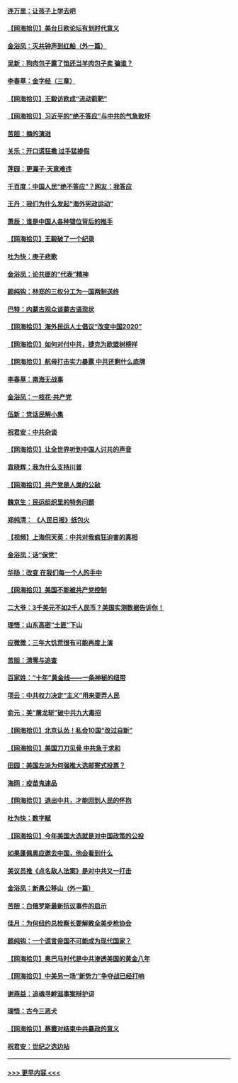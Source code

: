 #### [连万里：让孩子上学去吧](../pages/nsc993/n12385309.md?t=09071251) 
#### [【网海拾贝】美台日欧论坛有划时代意义](../pages/nsc993/n12385232.md?t=09071251) 
#### [金浴凤：灭共钟声到红船（外一篇）](../pages/nsc993/n12385154.md?t=09071251) 
#### [吴新：狗肉包子露了馅还当羊肉包子卖 骗谁？](../pages/nsc993/n12385133.md?t=09071251) 
#### [李春草：金字经（三章）](../pages/nsc993/n12383691.md?t=09071251) 
#### [【网海拾贝】王毅访欧成“流动箭靶”](../pages/nsc993/n12383338.md?t=09071251) 
#### [【网海拾贝】习近平的“绝不答应”与中共的气急败坏](../pages/nsc993/n12382819.md?t=09071251) 
#### [苦胆：摘的演进](../pages/nsc993/n12382619.md?t=09071251) 
#### [关乐：开口谎狂撒 过手猛掺假](../pages/nsc993/n12382604.md?t=09071251) 
#### [莲园：更漏子‧天意难违](../pages/nsc993/n12382598.md?t=09071251) 
#### [千百度：中国人民“绝不答应”？网友：我答应](../pages/nsc993/n12382024.md?t=09071251) 
#### [王丹：我们为什么发起“海外宪政运动”](../pages/nsc993/n12380286.md?t=09071251) 
#### [萧辰：谁是中国人各种错位背后的推手](../pages/nsc993/n12379800.md?t=09071251) 
#### [【网海拾贝】王毅破了一个纪录](../pages/nsc993/n12379251.md?t=09071251) 
#### [吐为快：庚子悲歌](../pages/nsc993/n12378821.md?t=09071251) 
#### [金浴凤：论共匪的“代表”精神](../pages/nsc993/n12377546.md?t=09071251) 
#### [颜纯钩：林郑的三权分工为一国两制送终](../pages/nsc993/n12377306.md?t=09071251) 
#### [巴特：内蒙古观众谈蒙古语现状](../pages/nsc993/n12376923.md?t=09071251) 
#### [【网海拾贝】海外民运人士倡议“改变中国2020”](../pages/nsc993/n12376682.md?t=09071251) 
#### [【网海拾贝】如何对付中共，捷克为欧盟树榜样](../pages/nsc993/n12374209.md?t=09071251) 
#### [【网海拾贝】航母打击实力暴露 中共还剩什么底牌](../pages/nsc993/n12371825.md?t=09071251) 
#### [李春草：南海无战事](../pages/nsc993/n12371159.md?t=09071251) 
#### [金浴凤：一枝花·共产党](../pages/nsc993/n12368757.md?t=09071251) 
#### [伍新：党话民解小集](../pages/nsc993/n12366907.md?t=09071251) 
#### [祝君安：中共杂谈](../pages/nsc993/n12366076.md?t=09071251) 
#### [【网海拾贝】让全世界听到中国人讨共的声音](../pages/nsc993/n12365569.md?t=09071251) 
#### [袁晓辉：我为什么支持川普](../pages/nsc993/n12362670.md?t=09071251) 
#### [【网海拾贝】共产党是人类的公敌](../pages/nsc993/n12363182.md?t=09071251) 
#### [魏京生：民运组织里的特务问题](../pages/nsc993/n12363010.md?t=09071251) 
#### [郑纯清： 《人民日报》纸包火](../pages/nsc993/n12362706.md?t=09071251) 
#### [【视频】上海倪天英：中共对我疯狂迫害的真相](../pages/nsc993/n12356341.md?t=09071251) 
#### [金浴凤：话“保党”](../pages/nsc993/n12361867.md?t=09071251) 
#### [华旸：改变 在我们每一个人的手中](../pages/nsc993/n12361774.md?t=09071251) 
#### [【网海拾贝】美国不能被共产党控制](../pages/nsc993/n12360271.md?t=09071251) 
#### [二大爷：3千美元不如2千人民币？美国实测数据告诉你！](../pages/nsc993/n12358563.md?t=09071251) 
#### [理悟：山东高密“土匪”下山](../pages/nsc993/n12358535.md?t=09071251) 
#### [应微微：三年大饥荒很有可能再度上演](../pages/nsc993/n12358523.md?t=09071251) 
#### [苦胆：清零与追查](../pages/nsc993/n12358501.md?t=09071251) 
#### [百家姓：“十年”黄金线——一条神秘的纽带](../pages/nsc993/n12358319.md?t=09071251) 
#### [项云：中共权力决定“主义”用来耍弄人民](../pages/nsc993/n12358172.md?t=09071251) 
#### [俞元：美“屠龙斩”破中共九大毒招](../pages/nsc993/n12357822.md?t=09071251) 
#### [【网海拾贝】北京认怂！私会10国“改过自新”](../pages/nsc993/n12357784.md?t=09071251) 
#### [【网海拾贝】美国刀刀见骨 中共急于求和](../pages/nsc993/n12355511.md?t=09071251) 
#### [田园：美国左派为何强推大选邮寄式投票？](../pages/nsc993/n12352963.md?t=09071251) 
#### [海网：疫苗鬼速品](../pages/nsc993/n12354438.md?t=09071251) 
#### [【网海拾贝】退出中共，才能回到人民的怀抱](../pages/nsc993/n12352634.md?t=09071251) 
#### [吐为快：数字赋](../pages/nsc993/n12352317.md?t=09071251) 
#### [【网海拾贝】今年美国大选就是对中国政策的公投](../pages/nsc993/n12350973.md?t=09071251) 
#### [如果蓬佩奥应邀去中国，他会看到什么](../pages/nsc993/n12350945.md?t=09071251) 
#### [美议员推《点名敌人法案》是对中共又一打击](../pages/nsc993/n12350765.md?t=09071251) 
#### [金浴凤：新愚公移山（外一篇）](../pages/nsc993/n12350253.md?t=09071251) 
#### [苦胆：白俄罗斯最新抗议事件的启示](../pages/nsc993/n12349989.md?t=09071251) 
#### [佳月：为何纽约总检察长要解散全美步枪协会](../pages/nsc993/n12349939.md?t=09071251) 
#### [颜纯钩：一个谎言帝国不可能成为现代国家？](../pages/nsc993/n12349898.md?t=09071251) 
#### [【网海拾贝】奥巴马时代是中共渗透美国的黄金八年](../pages/nsc993/n12349284.md?t=09071251) 
#### [【网海拾贝】中美另一场“新势力”争夺战已经打响](../pages/nsc993/n12346998.md?t=09071251) 
#### [谢燕益：追魂寻衅滋事案辩护词](../pages/nsc993/n12346892.md?t=09071251) 
#### [理悟：古今三恶犬](../pages/nsc993/n12345190.md?t=09071251) 
#### [【网海拾贝】蔡霞对结束中共暴政的意义](../pages/nsc993/n12344263.md?t=09071251) 
#### [祝君安：世纪之选边站](../pages/nsc993/n12342382.md?t=09071251) 

----
#### [ >>> 更早内容 <<< ](../indexes/nsc993-earlier.md)
